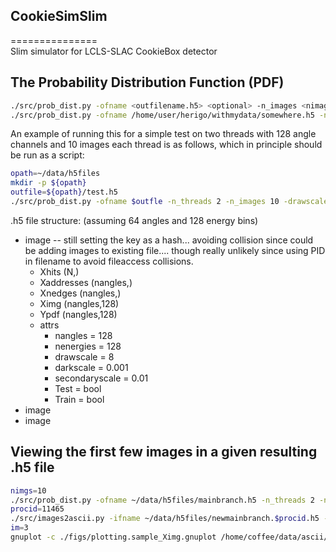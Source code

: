 
## CookieSimSlim  
===============  
Slim simulator for LCLS-SLAC CookieBox detector  

## The Probability Distribution Function (PDF)  

```bash  
./src/prob_dist.py -ofname <outfilename.h5> <optional> -n_images <nimages> -n_angles <nchannels> -n_threads <nthreads>    
./src/prob_dist.py -ofname /home/user/herigo/withmydata/somewhere.h5 -n_images 50000 -n_angles 128 -n_threads 20    
```  

An example of running this for a simple test on two threads with 128 angle channels and 10 images each thread is as follows,
which in principle should be run as a script:  
```bash  
opath=~/data/h5files  
mkdir -p ${opath}  
outfile=${opath}/test.h5  
./src/prob_dist.py -ofname $outfle -n_threads 2 -n_images 10 -drawscale 8 -darkscale .001 -secondaryscale .01
```  


.h5 file structure: (assuming 64 angles and 128 energy bins)  
* image	-- still setting the key as a hash... avoiding collision since could be adding images to existing file.... though really unlikely since using PID in filename to avoid fileaccess collisions.
	* Xhits (N,)  
	* Xaddresses (nangles,)  
	* Xnedges (nangles,)  
	* Ximg (nangles,128)  
	* Ypdf (nangles,128)  
	* attrs  
		* nangles = 128   
		* nenergies = 128  
		* drawscale = 8 
		* darkscale = 0.001
		* secondaryscale = 0.01
		* Test = bool
		* Train = bool  
* image  
* image  

## Viewing the first few images in a given resulting .h5 file

```bash
nimgs=10
./src/prob_dist.py -ofname ~/data/h5files/mainbranch.h5 -n_threads 2 -n_images $nimgs -drawscale 8
procid=11465
./src/images2ascii.py -ifname ~/data/h5files/newmainbranch.$procid.h5 -ofpath ~/data/ascii -n_images $nimgs
im=3
gnuplot -c ./figs/plotting.sample_Ximg.gnuplot /home/coffee/data/ascii/newmainbranch.$procid.Ximg00$im.ascii /home/coffee/data/ascii/newmainbranch.$procid.Ypdf00$im.ascii figs/trythis$im.png
```


